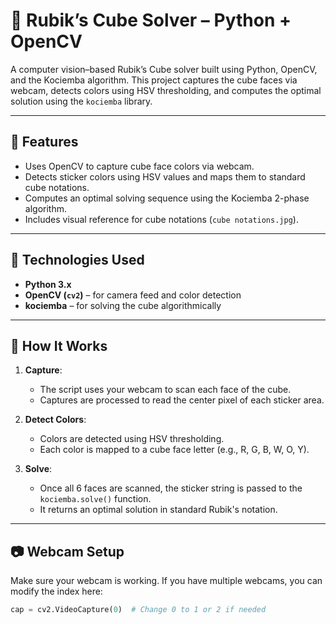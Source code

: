 # 🧊 Rubik’s Cube Solver – Python + OpenCV

A computer vision–based Rubik’s Cube solver built using Python, OpenCV, and the Kociemba algorithm. This project captures the cube faces via webcam, detects colors using HSV thresholding, and computes the optimal solution using the `kociemba` library.

---

## 📌 Features

- Uses OpenCV to capture cube face colors via webcam.
- Detects sticker colors using HSV values and maps them to standard cube notations.
- Computes an optimal solving sequence using the Kociemba 2-phase algorithm.
- Includes visual reference for cube notations (`cube notations.jpg`).

---

## 🔧 Technologies Used

- **Python 3.x**
- **OpenCV (`cv2`)** – for camera feed and color detection
- **kociemba** – for solving the cube algorithmically

---

## 🚀 How It Works

1. **Capture**:
   - The script uses your webcam to scan each face of the cube.
   - Captures are processed to read the center pixel of each sticker area.

2. **Detect Colors**:
   - Colors are detected using HSV thresholding.
   - Each color is mapped to a cube face letter (e.g., R, G, B, W, O, Y).

3. **Solve**:
   - Once all 6 faces are scanned, the sticker string is passed to the `kociemba.solve()` function.
   - It returns an optimal solution in standard Rubik's notation.

---

## 📷 Webcam Setup

Make sure your webcam is working. If you have multiple webcams, you can modify the index here:

```python
cap = cv2.VideoCapture(0)  # Change 0 to 1 or 2 if needed
